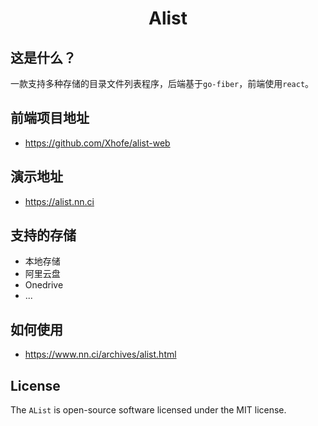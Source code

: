 <h1 align="center">Alist</h1>

## 这是什么？

一款支持多种存储的目录文件列表程序，后端基于`go-fiber`，前端使用`react`。

## 前端项目地址

- https://github.com/Xhofe/alist-web

## 演示地址

- https://alist.nn.ci


## 支持的存储

- 本地存储
- 阿里云盘
- Onedrive
- ...

## 如何使用

- https://www.nn.ci/archives/alist.html

## License

The `AList` is open-source software licensed under the MIT license.
